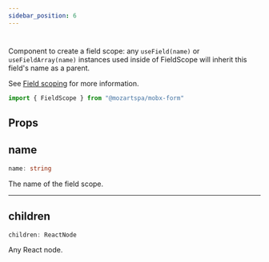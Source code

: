 ```yaml
---
sidebar_position: 6
---
```


# <FieldScope />

Component to create a field scope: any `useField(name)` or `useFieldArray(name)` instances used inside of FieldScope will inherit this field's name as a parent.

See [Field scoping](nested-array-fields#fieldscope) for more information.

```typescript
import { FieldScope } from "@mozartspa/mobx-form"
```

## Props

## name

```typescript
name: string
```

The name of the field scope.

---

## children

```typescript
children: ReactNode
```

Any React node.

